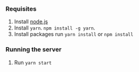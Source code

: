 ### Requisites
1. Install [node.js](https://nodejs.org/en/download/)
2. Install `yarn`. `npm install -g yarn`.
2. Install packages run `yarn install` or `npm install`


### Running the server
1. Run `yarn start`